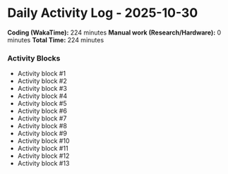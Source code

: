 # Daily Activity Log - 2025-10-30

**Coding (WakaTime):** 224 minutes
**Manual work (Research/Hardware):** 0 minutes
**Total Time:** 224 minutes

### Activity Blocks
- Activity block #1
- Activity block #2
- Activity block #3
- Activity block #4
- Activity block #5
- Activity block #6
- Activity block #7
- Activity block #8
- Activity block #9
- Activity block #10
- Activity block #11
- Activity block #12
- Activity block #13
